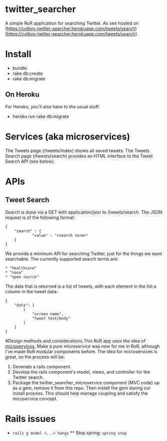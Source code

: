 # twitter_searcher
A simple RoR application for searching Twitter. As see hosted on
(https://colbys-twitter-searcher.herokuapp.com/tweets/search)[https://colbys-twitter-searcher.herokuapp.com/tweets/search].

# Install
* bundle
* rake db:create
* rake db:migrate

## On Heroku
For Heroku, you'll also have to the usual stuff:

* heroku run rake db:migrate

# Services (aka microservices)
The Tweets page (/tweets/index) shows all saved tweets. The Tweets Search page
(/tweets/search) provides an HTML interface to the Tweet Search API (see below).


# APIs
## Tweet Search
Search is done via a GET with application/json to /tweets/search. The JSON
request is of the following format:

    {
        "search" : {
                "value" : "<search term>"
        }
    }

We provide a minimum API for searching Twitter, just for the things we want
searchable. The currently supported search terms are:

    * "healthcare"
    * "nasa"
    * "open source"

The data that is returned is a list of tweets, with each element in the list
a column in the tweet data:

    {
        "data": [
            [
                "screen name",
                "tweet text/body"
            ]
        ]
    }

#Design methods and considerations
This RoR app uses the idea of
[microservices](http://martinfowler.com/articles/microservices.html). Make a
pure microservice was new for me in RoR, although I've made RoR modular
components before. The idea for microservices is great, so the process will be:

1. Generate a rails component.
2. Develop the rails component's model, views, and controller for the Twitter
search.
3. Package the twitter_searcher_microservice component (MVC code) up as a gem,
remove it from this repo. Then install the gem during our install process.
This should help manage coupling and satisfy the micoservice concept.


# Rails issues
* `rails g model <...> hangs`
** Stop spring: `spring stop`